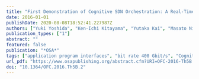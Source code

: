 ```yaml
---
title: "First Demonstration of Cognitive SDN Orchestration: A Real-Time Congestion-Aware Services Provisioning over OFDM-Based 400G OPS and Flexi-WDM OCS Networks"
date: 2016-01-01
publishDate: 2020-08-08T18:52:41.227987Z
authors: ["Yuki Yoshida", "Ken-Ichi Kitayama", "Yutaka Kai", "Masato Nishihara", "Ryo Okabe", "Toshiki Tanaka", "Tomoo Takahara", "Jens C. Rasmussen", "Noboru Yoshikane", "Xiaoyuan Cao", "Takehiro Tsuritani", "Itsuro Morita", "Arturo Mayoral López de Lerma", "Josep Fabrega", "Ricard Vilalta", "Ramon Casellas", "Ricardo Martínez", "Michela S. Moreolo", "Raul Muñoz", "Kai Habel", "Ronald Freund", "Victor Lopez", "Alejandro Aguado", "Shuangyi Yan", "Dimitra Simeonidou", "Thomas Szyrkowiec", "Achim Autenrieth", "Masaki Shiraiwa", "Yoshinari Awaji", "Naoya Wada"]
publication_types: ["1"]
abstract: ""
featured: false
publication: "*OSA*"
tags: ["application program interfaces", "bit rate 400 Gbit/s", "Cognition", "cognitive SDN orchestration", "cognitive systems", "congestion-aware provisioning", "end-to-end real-time services", "extended transport API", "flexi-WDM OCS networks", "monitoring", "OFDM", "OFDM modulation", "OFDM transponders", "OFDM-based OPS", "optical circuit switching", "Optical Circuit Switching", "optical packet switching", "optical switches", "optical transceivers", "Optical transmitters", "orthogonal frequency division multiplexing", "packet switching", "real-time congestion-aware services", "Real-time systems", "software defined networking", "software-defined network", "telecommunication congestion control", "Transponders", "Wavelength Division Multiplexing"]
url_pdf: "https://www.osapublishing.org/abstract.cfm?URI=OFC-2016-Th5B.2"
doi: "10.1364/OFC.2016.Th5B.2"
---
```


